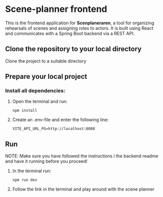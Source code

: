 # Scene-planner frontend

This is the frontend application for **Scenplaneraren**, a tool for organizing rehearsals of scenes and assigning roles to actors. It is built using React and communicates with a Spring Boot backend via a REST API.

## Clone the repository to your local directory

Clone the project to a suitable directory

## Prepare your local project

### Install all dependencies:

1.  Open the terminal and run:

        npm install

2.  Create an .env-file and enter the following line:

        VITE_API_URL_PG=http://localhost:8080

## Run

NOTE: Make sure you have followed the instructions i the backend readme and have it running before you proceed!

1.  In the terminal run:

        npm run dev

2.  Follow the link in the terminal and play around with the scene planner

